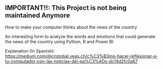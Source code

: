 ## IMPORTANT!!: This Project is not being maintained Anymore

How to make your computer thinks about the news of the country

An interesting form to analyze the words and emotions that could generate the news of the country using Python, R and Power BI

Explanation (In Spanish): https://medium.com/@cristobal.veas.ch/c%C3%B3mo-hacer-reflexionar-a-tu-computador-con-las-noticias-del-pa%C3%ADs-dc14d2fc0a67

